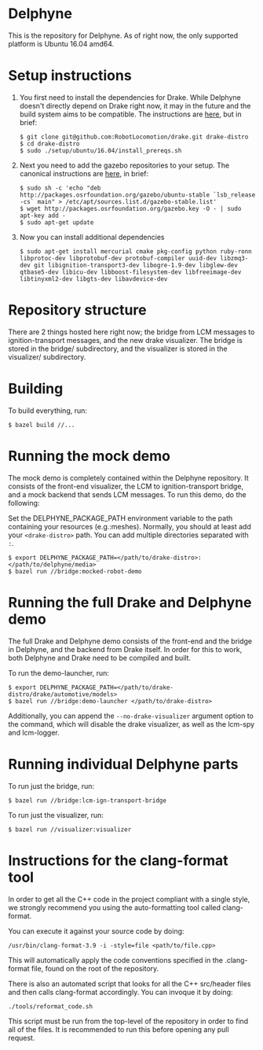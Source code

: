 # Delphyne

This is the repository for Delphyne.  As of right now, the only supported platform is Ubuntu 16.04 amd64.

# Setup instructions

1.  You first need to install the dependencies for Drake.  While Delphyne doesn't directly depend on Drake right now, it may in the future and the build system aims to be compatible.  The instructions are [here](http://drake.mit.edu/from_source.html), but in brief:

    ```
    $ git clone git@github.com:RobotLocomotion/drake.git drake-distro
    $ cd drake-distro
    $ sudo ./setup/ubuntu/16.04/install_prereqs.sh
    ```

1. Next you need to add the gazebo repositories to your setup.  The canonical instructions are [here](https://ignition-transport.readthedocs.io/en/latest/installation/installation.html#ubuntu-linux), in brief:

    ```
    $ sudo sh -c 'echo "deb http://packages.osrfoundation.org/gazebo/ubuntu-stable `lsb_release -cs` main" > /etc/apt/sources.list.d/gazebo-stable.list'
    $ wget http://packages.osrfoundation.org/gazebo.key -O - | sudo apt-key add -
    $ sudo apt-get update
    ```

1. Now you can install additional dependencies

    ```
    $ sudo apt-get install mercurial cmake pkg-config python ruby-ronn libprotoc-dev libprotobuf-dev protobuf-compiler uuid-dev libzmq3-dev git libignition-transport3-dev libogre-1.9-dev libglew-dev qtbase5-dev libicu-dev libboost-filesystem-dev libfreeimage-dev libtinyxml2-dev libgts-dev libavdevice-dev
    ```

# Repository structure
There are 2 things hosted here right now; the bridge from LCM messages to ignition-transport messages, and the new drake visualizer.  The bridge is stored in the bridge/ subdirectory, and the visualizer
is stored in the visualizer/ subdirectory.

# Building
To build everything, run:

```
$ bazel build //...
```

# Running the mock demo

The mock demo is completely contained within the Delphyne repository.  It
consists of the front-end visualizer, the LCM to ignition-transport bridge,
and a mock backend that sends LCM messages.  To run this demo, do the
following:

Set the DELPHYNE_PACKAGE_PATH environment variable to the path containing your
resources (e.g.:meshes). Normally, you should at least add your `<drake-distro>`
path. You can add multiple directories separated with `:`.
```
$ export DELPHYNE_PACKAGE_PATH=</path/to/drake-distro>:</path/to/delphyne/media>
$ bazel run //bridge:mocked-robot-demo
```

# Running the full Drake and Delphyne demo

The full Drake and Delphyne demo consists of the front-end and the bridge
in Delphyne, and the backend from Drake itself.  In order for this to work,
both Delphyne and Drake need to be compiled and built.

To run the demo-launcher, run:

```
$ export DELPHYNE_PACKAGE_PATH=</path/to/drake-distro/drake/automotive/models>
$ bazel run //bridge:demo-launcher </path/to/drake-distro>
```
Additionally, you can append the `--no-drake-visualizer` argument option to the command, which will disable the drake visualizer, as well as the lcm-spy and lcm-logger.


# Running individual Delphyne parts

To run just the bridge, run:

```
$ bazel run //bridge:lcm-ign-transport-bridge
```

To run just the visualizer, run:

```
$ bazel run //visualizer:visualizer
```

# Instructions for the clang-format tool
In order to get all the C++ code in the project compliant with a single style, we strongly recommend you using the auto-formatting tool called clang-format.

You can execute it against your source code by doing:
```
/usr/bin/clang-format-3.9 -i -style=file <path/to/file.cpp>
```
This will automatically apply the code conventions specified in the .clang-format file, found on the root of the repository.

There is also an automated script that looks for all the C++ src/header files and then calls clang-format accordingly. You can invoque it by doing:

```
./tools/reformat_code.sh
```

This script must be run from the top-level of the repository in order to find all of the files. It is recommended to run this before opening any pull request.

